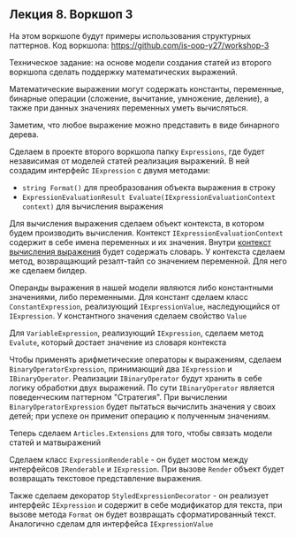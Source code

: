 ## Лекция 8. Воркшоп 3

На этом воркшопе будут примеры использования структурных паттернов. Код воркшопа: https://github.com/is-oop-y27/workshop-3

Техническое задание: на основе модели создания статей из второго воркшопа сделать поддержку математических выражений.

Математические выражении могут содержать константы, переменные, бинарные операции (сложение, вычитание, умножение, деление), а также при данных значениях переменных уметь вычисляться.

Заметим, что любое выражение можно представить в виде бинарного дерева.

Сделаем в проекте второго воркшопа папку `Expressions`, где будет независимая от моделей статей реализация выражений. В ней создадим интерфейс `IExpression` с двумя методами:

* `string Format()` для преобразования объекта выражения в строку
* `ExpressionEvaluationResult Evaluate(IExpressionEvaluationContext context)` для вычисления выражения

Для вычисления выражения сделаем объект контекста, в котором будем производить вычисления. 
Контекст `IExpressionEvaluationContext` содержит в себе имена переменных и их значения.
Внутри [контекст вычисления выражения](https://github.com/is-oop-y27/workshop-3/blob/master/src/Expressions/Expressions/ExpressionEvaluationContext.cs) 
будет содержать словарь. У контекста сделаем метод, возвращающий резалт-тайп со значением переменной. 
Для него же сделаем билдер.

Операнды выражения в нашей модели являются либо константными значениями, либо переменными. Для констант сделаем
класс `ConstantExpression`, реализующий `IExpressionValue`, наследующийся от `IExpression`. У константного значения 
сделаем свойство `Value`

Для `VariableExpression`, реализующий `IExpression`, сделаем метод `Evalute`, который достает значение из словаря контекста

Чтобы применять арифметические операторы к выражениям, сделаем `BinaryOperatorExpression`, принимающий два `IExpression` и
`IBinaryOperator`. Реализации `IBinaryOperator` будут хранить в себе логику обработки двух выражений. По сути `IBinaryOperator` является поведенческим паттерном "Стратегия". При вычислении `BinaryOperatorExpression` будет пытаться вычислить значения у своих детей; при успехе он применит операцию к полученным значениям.

Теперь сделаем `Articles.Extensions` для того, чтобы связать модели статей и матвыражений

Сделаем класс `ExpressionRenderable` - он будет мостом между интерфейсов `IRenderable` и `IExpression`. При вызове `Render` объект будет возвращать текстовое представление выражения.

Также сделаем декоратор `StyledExpressionDecorator` - он реализует интерфейс `IExpression` и содержит в себе модификатор для текста, при вызове метода `Format` он будет возвращать сформатированный текст. Аналогично сделам для интерфейса `IExpressionValue`


